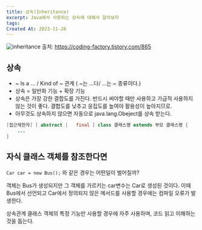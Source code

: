```yaml
---
title: 상속(Inheritance)
excerpt: Java에서 사용하는 상속에 대해서 알아보자
tags: 
Created At: 2023-11-28
---
```

![inheritance](https://onedrive.live.com/embed?resid=C4F97B3B64AE3E7A%216620&authkey=%21AGz0_HoL8qqtea8&width=1174&height=644)
출처: https://coding-factory.tistory.com/865

## 상속

- ~ Is a ... / Kind of ~ 관계 ( ~는 ...다/ ...는 ~ 종류이다.)
- 상속 = 일반화 기능 + 확장 기능
- 상속은 가장 강한 결합도를 가진다. 반드시 써야할 때만 사용하고 가급적 사용하지 않는 것이 좋다. 결합도를 낮추고 응집도를 높여야 활용성이 높아지므로.
- 아무것도 상속하지 않으면 자동으로 java.lang.Obeject를 상속 받는다.

```java
[접근제한자] [ abstract |   final ] class 클래스명 extends 부모 클래스명 {
	...
}
```
 
## 자식 클래스 객체를 참조한다면

``Car car = new Bus();`` 와 같은 경우는 어떤일이 벌어질까?

객체는 Bus가 생성되지만 그 객체를 가르키는 car변수는 Car로 생성된 것이다. 이때 Bus에서 선언되고 Car에서 정의되지 않은 메서드를 사용할 경우에는 컴파일 오류가 발생한다.

상속관계 클래스 객체의 특정 기능만 사용할 경우에 자주 사용하며, 코드 읽고 이해하는 것을 돕는다.